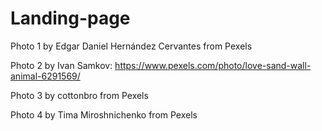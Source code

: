 # Landing-page

Photo 1 by Edgar Daniel Hernández Cervantes from Pexels

Photo 2 by Ivan Samkov: https://www.pexels.com/photo/love-sand-wall-animal-6291569/

Photo 3 by cottonbro from Pexels

Photo 4 by Tima Miroshnichenko from Pexels
  